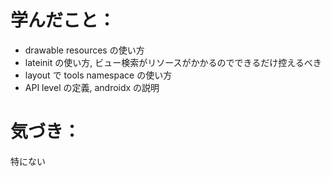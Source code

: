 # 学んだこと：
* drawable resources の使い方
* lateinit の使い方, ビュー検索がリソースがかかるのでできるだけ控えるべき
* layout で tools namespace の使い方
* API level の定義, androidx の説明

# 気づき：
特にない
